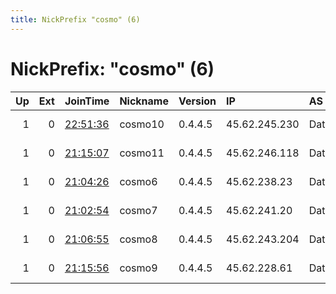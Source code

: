 ```yaml
---
title: NickPrefix "cosmo" (6)
---
```


# NickPrefix: "cosmo" (6)

|   Up |   Ext | JoinTime                                                                                            | Nickname   | Version   | IP            | AS       | CC   |   ORp |   Dirp | OS    | Contact                 |   eFamMembers |
|-----:|------:|:----------------------------------------------------------------------------------------------------|:-----------|:----------|:--------------|:---------|:-----|------:|-------:|:------|:------------------------|--------------:|
|    1 |     0 | [22:51:36](https://metrics.torproject.org/rs.html#details/61B40C64A1DD11A856518D30F1847F0A678E50C6) | cosmo10    | 0.4.4.5   | 45.62.245.230 | DataCity | ca   | 19000 |      0 | Linux | nanea2000-tor@yahoo.com |             1 |
|    1 |     0 | [21:15:07](https://metrics.torproject.org/rs.html#details/28368DF72BDF51237811F7FA11DDF88DA369B30B) | cosmo11    | 0.4.4.5   | 45.62.246.118 | DataCity | ca   | 19000 |      0 | Linux | nanea2000-tor@yahoo.com |             1 |
|    1 |     0 | [21:04:26](https://metrics.torproject.org/rs.html#details/ECEFA6DF4ECE16AA1212C4B12E0A69FFA424C58E) | cosmo6     | 0.4.4.5   | 45.62.238.23  | DataCity | ca   | 19000 |      0 | Linux | nanea2000-tor@yahoo.com |             1 |
|    1 |     0 | [21:02:54](https://metrics.torproject.org/rs.html#details/D5EE4A7A6E174880DD41217E037755DD3752877C) | cosmo7     | 0.4.4.5   | 45.62.241.20  | DataCity | ca   | 19000 |      0 | Linux | nanea2000-tor@yahoo.com |             1 |
|    1 |     0 | [21:06:55](https://metrics.torproject.org/rs.html#details/9E442B17434A4A609C501B665502A7BFDE894E6B) | cosmo8     | 0.4.4.5   | 45.62.243.204 | DataCity | ca   | 19000 |      0 | Linux | nanea2000-tor@yahoo.com |             1 |
|    1 |     0 | [21:15:56](https://metrics.torproject.org/rs.html#details/6532580909803A418C698876F063F0FF0B1F8812) | cosmo9     | 0.4.4.5   | 45.62.228.61  | DataCity | ca   | 19000 |      0 | Linux | nanea2000-tor@yahoo.com |             1 |
